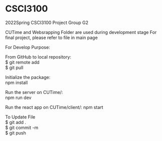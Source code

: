 # CSCI3100
2022Spring CSCI3100 Project Group G2 

CUTime and Websrapping Folder are used during development stage
For final project, please refer to file in main page


For Develop Purpose:

  From GitHub to local repository:  
  $ git remote add <name> <url>  
  $ git pull  

  Initialize the package:  
  npm install  
  
  Run the server on CUTime/:  
  npm run dev
  
  Run the react app on CUTime/client/:
  npm start
  
  To Update File   
  $ git add .  
  $ git commit -m <comment>  
  $ git push <repository> <branch>  
